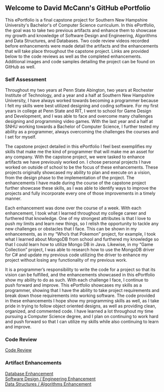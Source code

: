 ## Welcome to David McCann's GitHub ePortfolio

This ePortfolio is a final capstone project for Southern New Hampshire University's Bachelor's of Computer Science curriculum. In this ePortfolio, the goal was to take two previous artifacts and enhance them to showcase my growth and knowledge of Software Design and Engineering, Algorithms and Data Structures, and Databases. Two code review videos recorded before enhancements were made detail the artifacts and the enhancements that will take place throughout the capstone project. Links are provided below to the code reviews as well as the completed enhancements. Additional images and code samples detailing the project can be found on GitHub as well.

### Self Assessment

Throughout my two years at Penn State Abington, two years at Rochester Institute of Technology, and a year and a half at Southern New Hampshire University, I have always worked towards becoming a programmer because I felt my skills were best utilized designing and coding software. For my first years in college at Penn State and RIT, I went to school for Game Design and Development, and I was able to face and overcome many challenges designing and programming video games. With the last year and a half at SNHU working towards a Bachelor of Computer Science, I further tested my ability as a programmer, always overcoming the challenges the courses and I set for myself. 

The capstone project detailed in this ePortfolio I feel best exemplifies my skills that make me the kind of programmer that will make me an asset for any company. With the capstone project, we were tasked to enhance artifacts we have previously worked on. I chose personal projects I have worked on outside of school to be the focus of these enhancements. These projects originally showcased my ability to plan and execute on a vision, from the design phase to the implementation of the project. The enhancements I have made during the course of the capstone project further showcase these skills, as I was able to identify ways to improve the projects and fully incorporate every one of those improvements in a timely manner. 

Each enhancement was done over the course of a week. With each enhancement, I took what I learned throughout my college career and furthered that knowledge. One of my strongest attributes is that I love to push my limits and learn new things, so I relish the opportunity to tackle any new challenges or obstacles that I face. This can be shown in my enhancements, as in my “Who’s that Pokemon” project, for example, I took what I learned about MongoDB from school and furthered my knowledge so that I could learn how to utilize Mongo DB in Java. Likewise, in my “Game Collection” project, I was able to research how to use the MongoDB driver for C# and update my previous code utilizing the driver to enhance my project without losing any functionality of my previous work. 

It is a programmer’s responsibility to write the code for a project so that its vision can be fulfilled, and the enhancements showcased in this ePortfolio show my ability to do as such. With each challenge I face, I continue to push forward and improve. This ePortfolio showcases my skills as a programmer, showing that I have the ability to take project requirements and break down those requirements into working software. The code provided in these enhancements I hope show my programming skills as well, as I take pride in trying to follow object oriented designs, as well as providing clean, organized, and commented code. I have learned a lot throughout my time pursuing a Computer Science degree, and I plan on continuing to work hard and push forward so that I can utilize my skills while also continuing to learn and improve.  


### Code Review

[Code Review](https://davidmccannjr.github.io/ePortfolio/codeReview)

### Artifact Enhancements

[Database Enhancement](https://davidmccannjr.github.io/ePortfolio/database)<br/>
[Software Design / Engineering Enhancement](https://davidmccannjr.github.io/ePortfolio/softwareDesign)<br/>
[Data Structures / Algorithms Enhancement](https://davidmccannjr.github.io/ePortfolio/dataStructures)
